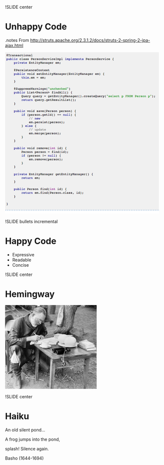 !SLIDE center
# Unhappy Code #
.notes From http://struts.apache.org/2.3.1.2/docs/struts-2-spring-2-jpa-ajax.html

![Struts Tutorial Example](StrutsTutorialExample.png)


!SLIDE bullets incremental
# Happy Code #

* Expressive
* Readable
* Concise

!SLIDE center

# Hemingway #
![Ernest Hemingway](hemingway_pic.jpg)

!SLIDE center
# Haiku #

An old silent pond...

A frog jumps into the pond,

splash! Silence again.

<span class="smaller">Basho (1644-1694) </span>